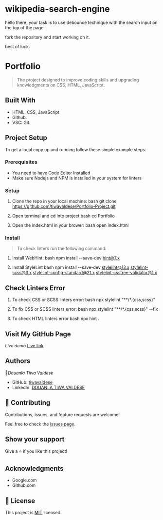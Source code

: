 # wikipedia-search-engine

hello there, your task is to use debounce technique with the search input on the top of the page.

fork the repository and start working on it.

best of luck.



# Portfolio
> The project designed to improve coding skills and upgrading knowledgments on CSS, HTML, JavaScript.

## Built With
- HTML, CSS, JavaScript
- Github.
- VSC: Git.

## Project Setup
To get a local copy up and running follow these simple example steps.

### Prerequisites

- You need to have Code Editor Installed
- Make sure Nodejs and NPM is installed in your system for linters

### Setup
1. Clone the repo in your local machine:
bash
git clone https://github.com/tiwavaldese/Portfolio-Project.git

2. Open terminal and cd into project
bash
cd Portfolio

3. Open the index.html in your brower:
bash
open index.html


### Install
> To check linters run the following command:
1. Install WebHint:
bash
npm install --save-dev hint@7.x

2. Install StyleLint
bash
npm install --save-dev stylelint@13.x stylelint-scss@3.x stylelint-config-standard@21.x stylelint-csstree-validator@1.x 

## Check Linters Error
1. To check CSS or SCSS linters error:
bash
npx stylelint "**/*.{css,scss}"

2. To fix CSS or SCSS linters error:
bash
npx stylelint "**/*.{css,scss}" --fix

3. To check HTML linters error
bash
npx hint .


## Visit My GitHub Page

 *Live demo* 
[Live link](https://tiwavaldese.github.io/Portfolio-Project/)

## Authors

👤*Douanla Tiwa Valdese*

- GitHub: [tiwavaldese](https://github.com/tiwavaldese)
- LinkedIn: [DOUANLA TIWA VALDESE](https://www.linkedin.com/in/douanla-tiwa-valdese-3b2336204/)

## 🤝 Contributing

Contributions, issues, and feature requests are welcome!

Feel free to check the [issues page](../../issues/).

## Show your support

Give a ⭐️ if you like this project!

## Acknowledgments

- Google.com
- Github.com

## 📝 License

This project is [MIT](./MIT.md) licensed.
